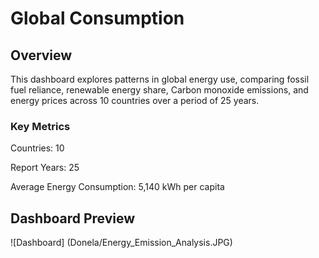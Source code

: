 # Global Consumption

## Overview
This dashboard explores patterns in global energy use, comparing fossil fuel reliance, renewable energy share, 
Carbon monoxide emissions, and energy prices across 10 countries over a period of 25 years.

### Key Metrics
Countries: 10

Report Years: 25

Average Energy Consumption: 5,140 kWh per capita

## Dashboard Preview
![Dashboard]
(Donela/Energy_Emission_Analysis.JPG)
